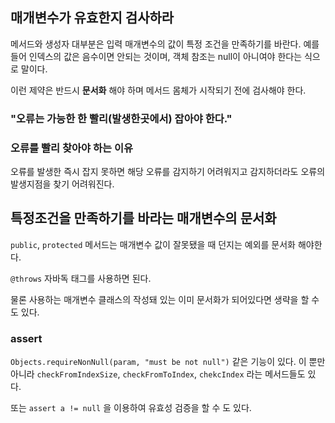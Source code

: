 ## 매개변수가 유효한지 검사하라

메서드와 생성자 대부분은 입력 매개변수의 값이 특정 조건을 만족하기를 바란다.
예를 들어 인덱스의 값은 음수이면 안되는 것이며, 객체 참조는 null이 아니여야 한다는 식으로 말이다.

이런 제약은 반드시 **문서화** 해야 하며 메서드 몸체가 시작되기 전에 검사해야 한다.

### "오류는 가능한 한 빨리(발생한곳에서) 잡아야 한다."

### 오류를 빨리 찾아야 하는 이유

오류를 발생한 즉시 잡지 못하면 해당 오류를 감지하기 어려워지고 감지하더라도 오류의 발생지점을 찾기 어려워진다.

## 특정조건을 만족하기를 바라는 매개변수의 문서화

`public`, `protected` 메서드는 매개변수 값이 잘못됐을 때 던지는 예외를 문서화 해야한다.

```@throws```  자바독 태그를 사용하면 된다.

물론 사용하는 매개변수 클래스의 작성돼 있는 이미 문서화가 되어있다면 생략을 할 수 도 있다. 

### assert

`Objects.requireNonNull(param, "must be not null")` 같은 기능이 있다. 이 뿐만 아니라 `checkFromIndexSize`,
`checkFromToIndex`, `chekcIndex` 라는 메서드들도 있다.

또는 `assert a != null` 을 이용하여 유효성 검증을 할 수 도 있다.


